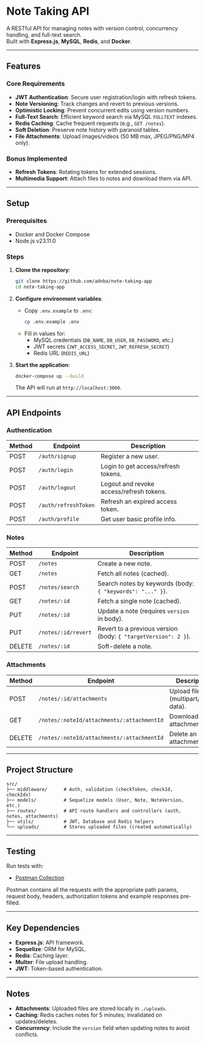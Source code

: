 # Note Taking API

A RESTful API for managing notes with version control, concurrency handling, and full-text search.  
Built with **Express.js**, **MySQL**, **Redis**, and **Docker**.

---

## Features

### Core Requirements

- **JWT Authentication**: Secure user registration/login with refresh tokens.
- **Note Versioning**: Track changes and revert to previous versions.
- **Optimistic Locking**: Prevent concurrent edits using version numbers.
- **Full-Text Search**: Efficient keyword search via MySQL `FULLTEXT` indexes.
- **Redis Caching**: Cache frequent requests (e.g., `GET /notes`).
- **Soft Deletion**: Preserve note history with paranoid tables.
- **File Attachments**: Upload images/videos (50 MB max, JPEG/PNG/MP4 only).

### Bonus Implemented

- **Refresh Tokens**: Rotating tokens for extended sessions.
- **Multimedia Support**: Attach files to notes and download them via API.

---

## Setup

### Prerequisites

- Docker and Docker Compose
- Node.js v23.11.0

### Steps

1. **Clone the repository**:

   ```bash
   git clone https://github.com/adnba/note-taking-app
   cd note-taking-app
   ```

2. **Configure environment variables**:

   - Copy `.env.example` to `.env`:
     ```bash
     cp .env.example .env
     ```
   - Fill in values for:
     - MySQL credentials (`DB_NAME`, `DB_USER`, `DB_PASSWORD`, etc.)
     - JWT secrets (`JWT_ACCESS_SECRET`, `JWT_REFRESH_SECRET`)
     - Redis URL (`REDIS_URL`)

3. **Start the application**:
   ```bash
   docker-compose up --build
   ```
   The API will run at `http://localhost:3000`.

---

## API Endpoints

### Authentication

| Method | Endpoint             | Description                              |
| ------ | -------------------- | ---------------------------------------- |
| POST   | `/auth/signup`       | Register a new user.                     |
| POST   | `/auth/login`        | Login to get access/refresh tokens.      |
| POST   | `/auth/logout`       | Logout and revoke access/refresh tokens. |
| POST   | `/auth/refreshToken` | Refresh an expired access token.         |
| POST   | `/auth/profile`      | Get user basic profile info.             |

### Notes

| Method | Endpoint            | Description                                                    |
| ------ | ------------------- | -------------------------------------------------------------- |
| POST   | `/notes`            | Create a new note.                                             |
| GET    | `/notes`            | Fetch all notes (cached).                                      |
| POST   | `/notes/search`     | Search notes by keywords (body: `{ "keywords": "..." }`).      |
| GET    | `/notes/:id`        | Fetch a single note (cached).                                  |
| PUT    | `/notes/:id`        | Update a note (requires `version` in body).                    |
| PUT    | `/notes/:id/revert` | Revert to a previous version (body: `{ "targetVersion": 2 }`). |
| DELETE | `/notes/:id`        | Soft-delete a note.                                            |

### Attachments

| Method | Endpoint                                   | Description                         |
| ------ | ------------------------------------------ | ----------------------------------- |
| POST   | `/notes/:id/attachments`                   | Upload files (multipart/form-data). |
| GET    | `/notes/:noteId/attachments/:attachmentId` | Download an attachment.             |
| DELETE | `/notes/:noteId/attachments/:attachmentId` | Delete an attachment.               |

---

## Project Structure

```
src/
├── middleware/      # Auth, validation (checkToken, checkId, checkIds)
├── models/          # Sequelize models (User, Note, NoteVersion, etc.)
├── routes/          # API route handlers and controllers (auth, notes, attachments)
├── utils/           # JWT, Database and Redis helpers
└── uploads/         # Stores uploaded files (created automatically)
```

---

## Testing

Run tests with:

- [Postman Collection](https://www.postman.com/adnenba/workspace/my-workspace/collection/4908408-cd7fa79f-cfdd-44c1-8094-18ae2eafdf2b?action=share&creator=4908408)

Postman contains all the requests with the appropriate path params, request body, headers, authorization tokens and example responses pre-filled.

---

## Key Dependencies

- **Express.js**: API framework.
- **Sequelize**: ORM for MySQL.
- **Redis**: Caching layer.
- **Multer**: File upload handling.
- **JWT**: Token-based authentication.

---

## Notes

- **Attachments**: Uploaded files are stored locally in `./uploads`.
- **Caching**: Redis caches notes for 5 minutes; invalidated on updates/deletes.
- **Concurrency**: Include the `version` field when updating notes to avoid conflicts.
